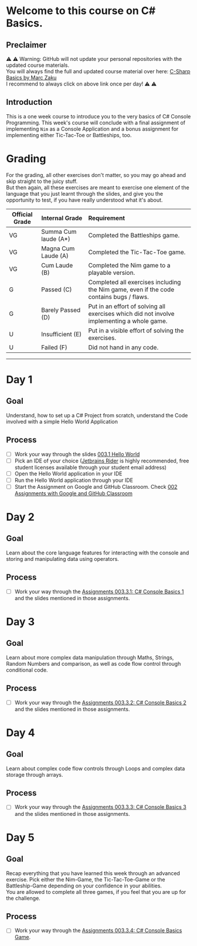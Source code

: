 # Welcome to this course on C# Basics.

## Preclaimer

⚠️ ⚠️ Warning: GitHub will not update your personal repositories with the updated course materials.\
You will always find the full and updated course material over here: [C-Sharp Basics by Marc Zaku](http://github.com/marczaku/csharp-basics/)\
I recommend to always click on above link once per day! ⚠️ ⚠️

## Introduction

This is a one week course to introduce you to the very basics of C# Console Programming. This week's course will conclude with a final assignment of implementing `Nim` as a Console Application and a bonus assignment for implementing either Tic-Tac-Toe or Battleships, too.


# Grading

For the grading, all other exercises don't matter, so you may go ahead and skip straight to the juicy stuff.\
But then again, all these exercises are meant to exercise one element of the language that you just learnt through the slides, and give you the opportunity to test, if you have really understood what it's about.

| Official Grade | Internal Grade  |  Requirement |
|--------------|-------|:-------------|
|VG|Summa Cum laude (A*)| Completed the Battleships game. |
|VG| Magna Cum Laude (A)| Completed the Tic-Tac-Toe game. |
|VG|Cum Laude (B)| Completed the Nim game to a playable version. |
|G|Passed (C)| Completed all exercises including the Nim game, even if the code contains bugs / flaws. |
|G|Barely Passed (D)| Put in an effort of solving all exercises which did not involve implementing a whole game. |
|U|Insufficient (E)| Put in a visible effort of solving the exercises. |
|U|Failed (F)| Did not hand in any code. |
-------------------------------

# Day 1
## Goal
Understand, how to set up a C# Project from scratch, understand the Code involved with a simple Hello World Application
## Process
- [ ] Work your way through the slides [003.1 Hello World](slides/003.1-hello-world.md)
- [ ] Pick an IDE of your choice ([Jetbrains Rider](https://www.jetbrains.com/rider/) is highly recommended, free student licenses available through your student email address)
- [ ] Open the Hello World application in your IDE
- [ ] Run the Hello World application through your IDE
- [ ] Start the Assignment on Google and GitHub Classroom. Check [002 Assignments with Google and GitHub Classroom](slides/002-assignments-with-google-and-github-classroom.md)

# Day 2
## Goal
Learn about the core language features for interacting with the console and storing and manipulating data using operators.
## Process
- [ ] Work your way through the [Assignments 003.3.1: C# Console Basics 1](assignments/003.3.1-console-basics-1.md) and the slides mentioned in those assignments.

# Day 3
## Goal
Learn about more complex data manipulation through Maths, Strings, Random Numbers and comparison, as well as code flow control through conditional code.
## Process
- [ ] Work your way through the [Assignments 003.3.2: C# Console Basics 2](assignments/003.3.2-console-basics-2.md) and the slides mentioned in those assignments.

# Day 4
## Goal
Learn about complex code flow controls through Loops and complex data storage through arrays.
## Process
- [ ] Work your way through the [Assignments 003.3.3: C# Console Basics 3](assignments/003.3.3-console-basics-3.md) and the slides mentioned in those assignments.

# Day 5
## Goal
Recap everything that you have learned this week through an advanced exercise. Pick either the Nim-Game, the Tic-Tac-Toe-Game or the Battleship-Game depending on your confidence in your abilities.\
You are allowed to complete all three games, if you feel that you are up for the challenge.
## Process
- [ ] Work your way through the [Assignments 003.3.4: C# Console Basics Game](assignments/003.3.4-console-basics-game.md).
